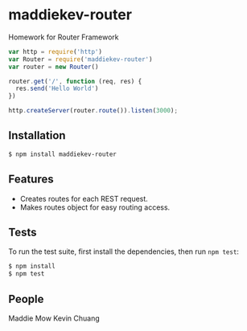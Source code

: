 # maddiekev-router
Homework for Router Framework

```js
var http = require('http')
var Router = require('maddiekev-router')
var router = new Router()

router.get('/', function (req, res) {
  res.send('Hello World')
})

http.createServer(router.route()).listen(3000);

```

## Installation

```bash
$ npm install maddiekev-router
```

## Features

  * Creates routes for each REST request.
  * Makes routes object for easy routing access.


## Tests

  To run the test suite, first install the dependencies, then run `npm test`:

```bash
$ npm install
$ npm test
```

## People
  Maddie Mow
  Kevin Chuang
